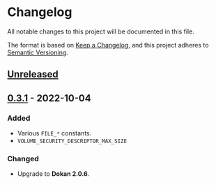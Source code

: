 # Changelog

All notable changes to this project will be documented in this file.

The format is based on [Keep a Changelog](https://keepachangelog.com/en/1.0.0/),
and this project adheres to [Semantic Versioning](https://semver.org/spec/v2.0.0.html).

## [Unreleased]

## [0.3.1] - 2022-10-04

### Added

- Various `FILE_*` constants.
- `VOLUME_SECURITY_DESCRIPTOR_MAX_SIZE`

### Changed

- Upgrade to **Dokan 2.0.6**.

[unreleased]: https://github.com/dokan-dev/dokan-rust/compare/dokan-sys@v0.3.1...HEAD
[0.3.1]: https://github.com/dokan-dev/dokan-rust/releases/tag/dokan-sys@v0.3.1
